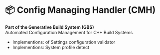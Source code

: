 # 📦 Config Managing Handler (CMH)

**Part of the Generative Build System (GBS)**  
Automated Configuration Management for C++ Build Systems

- Implementions: of Settings configuration validator
- Implementions: System profile detect 